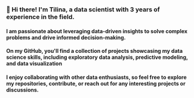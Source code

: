 ### 👋 Hi there! I'm Tilina, a data scientist with 3 years of experience in the field. 
#### I am passionate about leveraging data-driven insights to solve complex problems and drive informed decision-making.
#### On my GitHub, you'll find a collection of projects showcasing my data science skills, including exploratory data analysis, predictive modeling, and data visualization
#### I enjoy collaborating with other data enthusiasts, so feel free to explore my repositories, contribute, or reach out for any interesting projects or discussions.
